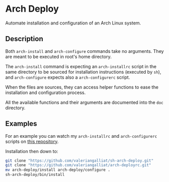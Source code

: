 Arch Deploy
===========

Automate installation and configuration of an Arch Linux system.

Description
-----------

Both `arch-install` and `arch-configure` commands take no arguments. They
are meant to be executed in root's home directory.

The `arch-install` command is expecting an `arch-installrc` script in the same
directory to be sourced for installation instructions (executed by `sh`),
and `arch-configure` expects also a `arch-configurerc` script.

When the files are sources, they can access helper functions to ease the
installation and configuration process.

All the available functions and their arguments are documented into the `doc`
directory.

Examples
--------

For an example you can watch my `arch-installrc` and `arch-configurerc` scripts
on [this repository](https://github.com/valeriangalliat/arch-deploy).

Installation then down to:

```sh
git clone "https://github.com/valeriangalliat/sh-arch-deploy.git"
git clone "https://github.com/valeriangalliat/arch-deployrc.git"
mv arch-deploy/install arch-deploy/configure .
sh-arch-deploy/bin/install
```
